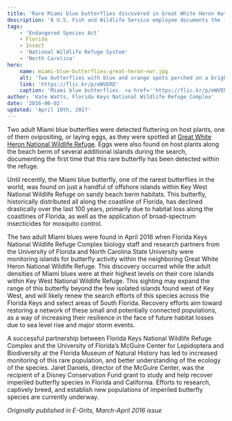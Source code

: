 ```yaml
---
title: 'Rare Miami blue butterflies discovered in Great White Heron National Wildlife Refuge'
description: 'A U.S. Fish and Wildlife Service employee documents the first sightings of rare, endangered butterflies on a refuge in Florida.'
tags:
    - 'Endangered Species Act'
    - Florida
    - Insect
    - 'National Wildlife Refuge System'
    - 'North Carolina'
hero:
    name: miami-blue-butterflies-great-heron-nwr.jpg
    alt: 'Two butterflies with blue and orange spots perched on a bright red flower covered in pollen.'
    link: 'https://flic.kr/p/eWVERD'
    caption: 'Miami blue butterflies. <a href=''https://flic.kr/p/eWVERD''>Photo</a> by <a href=''https://www.flickr.com/photos/theactionitems/''>Mark Yokoyama</a>, <a href="https://creativecommons.org/licenses/by-nc-nd/2.0/">CC BY-NC-ND 2.0</a>.'
author: 'Kate Watts, Florida Keys National Wildlife Refuge Complex'
date: '2016-06-02'
updated: 'April 10th, 2017'
---
```


Two adult Miami blue butterflies were detected fluttering on host plants, one of them ovipositing, or laying eggs, as they were spotted at [Great White Heron National Wildlife Refuge](https://www.fws.gov/refuge/great_white_heron/). Eggs were also found on host plants along the beach berm of several additional islands during the search, documenting the first time that this rare butterfly has been detected within the refuge.

Until recently, the Miami blue butterfly, one of the rarest butterflies in the world, was found on just a handful of offshore islands within Key West National Wildlife Refuge on sandy beach berm habitats. This butterfly, historically distributed all along the coastline of Florida, has declined drastically over the last 100 years, primarily due to habitat loss along the coastlines of Florida, as well as the application of broad-spectrum insecticides for mosquito control.

The two adult Miami blues were found in April 2016 when Florida Keys National Wildlife Refuge Complex biology staff and research partners from the University of Florida and North Carolina State University were monitoring islands for butterfly activity within the neighboring Great White Heron National Wildlife Refuge.  This discovery occurred while the adult densities of Miami blues were at their highest levels on their core islands within Key West National Wildlife Refuge.  This sighting may expand the range of this butterfly beyond the few isolated islands found west of Key West, and will likely renew the search efforts of this species across the Florida Keys and select areas of South Florida.  Recovery efforts aim toward restoring a network of these small and potentially connected populations, as a way of increasing their resilience in the face of future habitat losses due to sea level rise and major storm events.

A successful partnership between Florida Keys National Wildlife Refuge Complex and the University of Florida’s McGuire Center for Lepidoptera and Biodiversity at the Florida Museum of Natural History has led to  increased monitoring of this rare population, and better understanding of the ecology of the species. Jaret Daniels, director of the McGuire Center, was the recipient of a Disney Conservation Fund grant to study and help recover imperiled butterfly species in Florida and California. Efforts to research, captively breed, and establish new populations of imperiled butterfly species are currently underway.

*Originally published in E-Grits, March-April 2016 issue*
